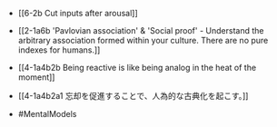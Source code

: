 - [[6-2b Cut inputs after arousal]]
- [[2-1a6b 'Pavlovian association' & 'Social proof' - Understand the arbitrary association formed within your culture. There are no pure indexes for humans.]]

- [[4-1a4b2b Being reactive is like being analog in the heat of the moment]]
- [[4-1a4b2a1 忘却を促進することで、人為的な古典化を起こす。]]

- #MentalModels
